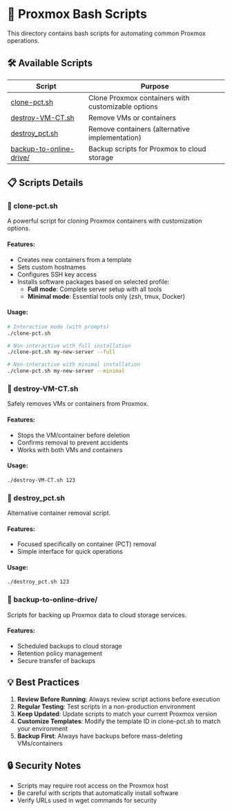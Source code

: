 # 📜 Proxmox Bash Scripts

This directory contains bash scripts for automating common Proxmox operations.

## 🛠️ Available Scripts

| Script | Purpose |
|--------|---------|
| [clone-pct.sh](./clone-pct.sh) | Clone Proxmox containers with customizable options |
| [destroy-VM-CT.sh](./destroy-VM-CT.sh) | Remove VMs or containers |
| [destroy_pct.sh](./destroy_pct.sh) | Remove containers (alternative implementation) |
| [backup-to-online-drive/](./backup-to-online-drive/) | Backup scripts for Proxmox to cloud storage |

## 📋 Scripts Details

### 📄 clone-pct.sh

A powerful script for cloning Proxmox containers with customization options.

#### Features:

- Creates new containers from a template
- Sets custom hostnames
- Configures SSH key access
- Installs software packages based on selected profile:
  - **Full mode**: Complete server setup with all tools
  - **Minimal mode**: Essential tools only (zsh, tmux, Docker)

#### Usage:

```bash
# Interactive mode (with prompts)
./clone-pct.sh

# Non-interactive with full installation
./clone-pct.sh my-new-server --full

# Non-interactive with minimal installation
./clone-pct.sh my-new-server --minimal
```

### 📄 destroy-VM-CT.sh

Safely removes VMs or containers from Proxmox.

#### Features:

- Stops the VM/container before deletion
- Confirms removal to prevent accidents
- Works with both VMs and containers

#### Usage:

```bash
./destroy-VM-CT.sh 123
```

### 📄 destroy_pct.sh

Alternative container removal script.

#### Features:

- Focused specifically on container (PCT) removal
- Simple interface for quick operations

#### Usage:

```bash
./destroy_pct.sh 123
```

### 📁 backup-to-online-drive/

Scripts for backing up Proxmox data to cloud storage services.

#### Features:

- Scheduled backups to cloud storage
- Retention policy management
- Secure transfer of backups

## 💡 Best Practices

1. **Review Before Running**: Always review script actions before execution
2. **Regular Testing**: Test scripts in a non-production environment
3. **Keep Updated**: Update scripts to match your current Proxmox version
4. **Customize Templates**: Modify the template ID in clone-pct.sh to match your environment
5. **Backup First**: Always have backups before mass-deleting VMs/containers

## 🔒 Security Notes

- Scripts may require root access on the Proxmox host
- Be careful with scripts that automatically install software
- Verify URLs used in wget commands for security